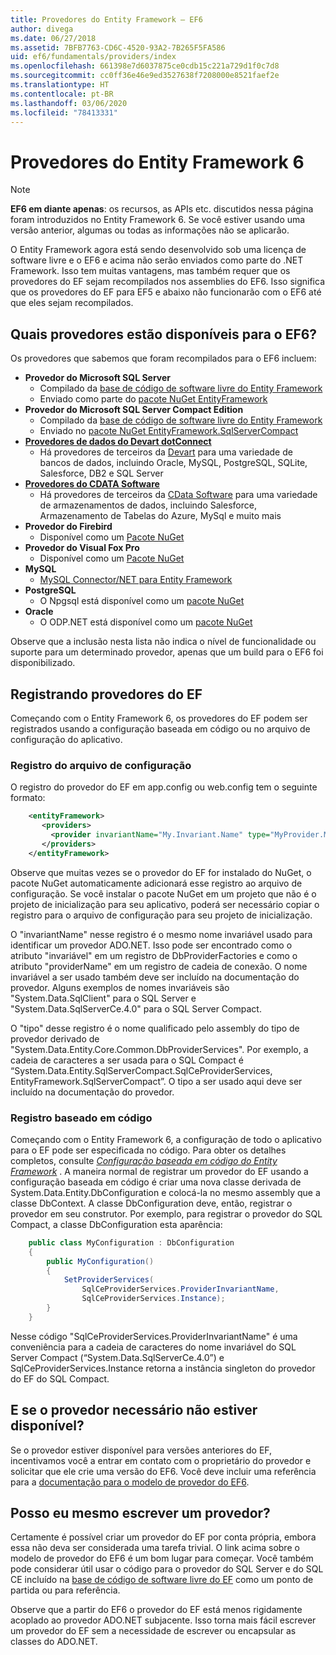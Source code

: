 ```yaml
---
title: Provedores do Entity Framework – EF6
author: divega
ms.date: 06/27/2018
ms.assetid: 7BFB7763-CD6C-4520-93A2-7B265F5FA586
uid: ef6/fundamentals/providers/index
ms.openlocfilehash: 661398e7d6037875ce0cdb15c221a729d1f0c7d8
ms.sourcegitcommit: cc0ff36e46e9ed3527638f7208000e8521faef2e
ms.translationtype: HT
ms.contentlocale: pt-BR
ms.lasthandoff: 03/06/2020
ms.locfileid: "78413331"
---
```

# <a name="entity-framework-6-providers"></a>Provedores do Entity Framework 6
> [!NOTE]
> **EF6 em diante apenas**: os recursos, as APIs etc. discutidos nessa página foram introduzidos no Entity Framework 6. Se você estiver usando uma versão anterior, algumas ou todas as informações não se aplicarão.

O Entity Framework agora está sendo desenvolvido sob uma licença de software livre e o EF6 e acima não serão enviados como parte do .NET Framework. Isso tem muitas vantagens, mas também requer que os provedores do EF sejam recompilados nos assemblies do EF6. Isso significa que os provedores do EF para EF5 e abaixo não funcionarão com o EF6 até que eles sejam recompilados.

## <a name="which-providers-are-available-for-ef6"></a>Quais provedores estão disponíveis para o EF6?

Os provedores que sabemos que foram recompilados para o EF6 incluem:

*   **Provedor do Microsoft SQL Server**
    *   Compilado da [base de código de software livre do Entity Framework](https://github.com/aspnet/EntityFramework6)
    *   Enviado como parte do [pacote NuGet EntityFramework](https://nuget.org/packages/EntityFramework)
*   **Provedor do Microsoft SQL Server Compact Edition**
    *   Compilado da [base de código de software livre do Entity Framework](https://github.com/aspnet/EntityFramework6)
    *   Enviado no [pacote NuGet EntityFramework.SqlServerCompact](https://nuget.org/packages/EntityFramework.SqlServerCompact)
*   [**Provedores de dados do Devart dotConnect**](https://www.devart.com/dotconnect/)
    *   Há provedores de terceiros da [Devart](https://www.devart.com/) para uma variedade de bancos de dados, incluindo Oracle, MySQL, PostgreSQL, SQLite, Salesforce, DB2 e SQL Server
*   [**Provedores do CDATA Software**](https://www.cdata.com/ado/)
    *   Há provedores de terceiros da [CData Software](https://www.cdata.com/ado/) para uma variedade de armazenamentos de dados, incluindo Salesforce, Armazenamento de Tabelas do Azure, MySql e muito mais
*   **Provedor do Firebird**
    *   Disponível como um [Pacote NuGet](https://www.nuget.org/packages/EntityFramework.Firebird/)
*   **Provedor do Visual Fox Pro**
    *   Disponível como um [Pacote NuGet](https://www.nuget.org/packages/VFPEntityFrameworkProvider2/)
*   **MySQL**
    *   [MySQL Connector/NET para Entity Framework](https://dev.mysql.com/doc/connector-net/en/connector-net-entityframework60.html)
*   **PostgreSQL**
    *   O Npgsql está disponível como um [pacote NuGet](https://www.nuget.org/packages/EntityFramework6.Npgsql/)
*   **Oracle**
    *   O ODP.NET está disponível como um [pacote NuGet](https://www.nuget.org/packages/Oracle.ManagedDataAccess.EntityFramework/)

Observe que a inclusão nesta lista não indica o nível de funcionalidade ou suporte para um determinado provedor, apenas que um build para o EF6 foi disponibilizado.

## <a name="registering-ef-providers"></a>Registrando provedores do EF

Começando com o Entity Framework 6, os provedores do EF podem ser registrados usando a configuração baseada em código ou no arquivo de configuração do aplicativo.

### <a name="config-file-registration"></a>Registro do arquivo de configuração

O registro do provedor do EF em app.config ou web.config tem o seguinte formato:


``` xml
    <entityFramework>
       <providers>
         <provider invariantName="My.Invariant.Name" type="MyProvider.MyProviderServices, MyAssembly" />
       </providers>
    </entityFramework>
```

Observe que muitas vezes se o provedor do EF for instalado do NuGet, o pacote NuGet automaticamente adicionará esse registro ao arquivo de configuração. Se você instalar o pacote NuGet em um projeto que não é o projeto de inicialização para seu aplicativo, poderá ser necessário copiar o registro para o arquivo de configuração para seu projeto de inicialização.

O "invariantName" nesse registro é o mesmo nome invariável usado para identificar um provedor ADO.NET. Isso pode ser encontrado como o atributo "invariável" em um registro de DbProviderFactories e como o atributo "providerName" em um registro de cadeia de conexão. O nome invariável a ser usado também deve ser incluído na documentação do provedor. Alguns exemplos de nomes invariáveis são "System.Data.SqlClient" para o SQL Server e "System.Data.SqlServerCe.4.0" para o SQL Server Compact.

O "tipo" desse registro é o nome qualificado pelo assembly do tipo de provedor derivado de "System.Data.Entity.Core.Common.DbProviderServices". Por exemplo, a cadeia de caracteres a ser usada para o SQL Compact é “System.Data.Entity.SqlServerCompact.SqlCeProviderServices, EntityFramework.SqlServerCompact”. O tipo a ser usado aqui deve ser incluído na documentação do provedor.

### <a name="code-based-registration"></a>Registro baseado em código

Começando com o Entity Framework 6, a configuração de todo o aplicativo para o EF pode ser especificada no código. Para obter os detalhes completos, consulte _[Configuração baseada em código do Entity Framework](https://msdn.microsoft.com/data/jj680699)_ . A maneira normal de registrar um provedor do EF usando a configuração baseada em código é criar uma nova classe derivada de System.Data.Entity.DbConfiguration e colocá-la no mesmo assembly que a classe DbContext. A classe DbConfiguration deve, então, registrar o provedor em seu construtor. Por exemplo, para registrar o provedor do SQL Compact, a classe DbConfiguration esta aparência:

``` csharp
    public class MyConfiguration : DbConfiguration
    {
        public MyConfiguration()
        {
            SetProviderServices(
                SqlCeProviderServices.ProviderInvariantName,
                SqlCeProviderServices.Instance);
        }
    }
```

Nesse código "SqlCeProviderServices.ProviderInvariantName" é uma conveniência para a cadeia de caracteres do nome invariável do SQL Server Compact (“System.Data.SqlServerCe.4.0”) e SqlCeProviderServices.Instance retorna a instância singleton do provedor do EF do SQL Compact.

## <a name="what-if-the-provider-i-need-isnt-available"></a>E se o provedor necessário não estiver disponível?

Se o provedor estiver disponível para versões anteriores do EF, incentivamos você a entrar em contato com o proprietário do provedor e solicitar que ele crie uma versão do EF6. Você deve incluir uma referência para a [documentação para o modelo de provedor do EF6](~/ef6/fundamentals/providers/provider-model.md).

## <a name="can-i-write-a-provider-myself"></a>Posso eu mesmo escrever um provedor?

Certamente é possível criar um provedor do EF por conta própria, embora essa não deva ser considerada uma tarefa trivial. O link acima sobre o modelo de provedor do EF6 é um bom lugar para começar. Você também pode considerar útil usar o código para o provedor do SQL Server e do SQL CE incluído na [base de código de software livre do EF](https://github.com/aspnet/EntityFramework6) como um ponto de partida ou para referência.

Observe que a partir do EF6 o provedor do EF está menos rigidamente acoplado ao provedor ADO.NET subjacente. Isso torna mais fácil escrever um provedor do EF sem a necessidade de escrever ou encapsular as classes do ADO.NET.
